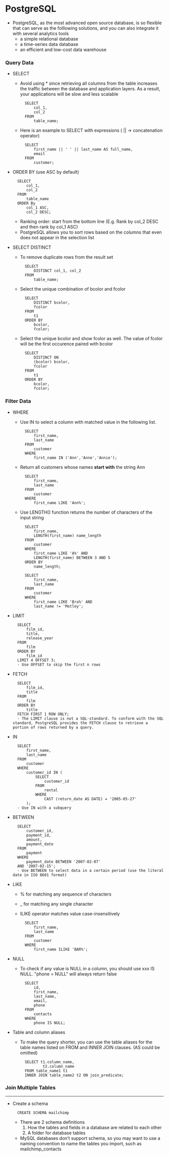 # PostgreSQL

* PostgreSQL, as the most advanced open source database, is so flexible that can serve as the folllowing solutions, and you can also integrate it with several analytics tools
    - a simple relational database
    - a time-series data database
    - an efficient and low-cost data warehouse

### Query Data
* SELECT
    - Avoid using * since retrieving all columns from the table increases the traffic between the database and application layers. As a result, your applications will be slow and less scalable

            SELECT
                col_1,
                col_2
            FROM
                table_name;

    - Here is an example to SELECT with expressions ( || -> concatenation operator)

            SELECT 
                first_name || ' ' || last_name AS full_name,
                email
            FROM 
                customer;

* ORDER BY (use ASC by default)

        SELECT
            col_1,
            col_2
        FROM
            table_name
        ORDER By
            col_1 ASC,
            col_2 DESC;
    - Ranking order: start from the bottom line (E.g. Rank by col_2 DESC and then rank by col_1 ASC)
    - PostgreSQL allows you to sort rows based on the columns that even does not appear in the selection list

* SELECT DISTINCT
    - To remove duplicate rows from the result set

            SELECT
                DISTINCT col_1, col_2
            FROM
                table_name;

    - Select the unique combination of bcolor and fcolor

            SELECT
                DISTINCT bcolor,
                fcolor
            FROM
                t1
            ORDER BY
                bcolor,
                fcolor;

    - Select the unique bcolor and show fcolor as well. The value of fcolor will be the first occurence paired with bcolor

            SELECT
                DISTINCT ON
                (bcolor) bcolor,
                fcolor
            FROM
                t1
            ORDER BY
                bcolor,
                fcolor;

### Filter Data
* WHERE
    - Use IN to select a column with matched value in the following list.

            SELECT
                first_name,
                last_name
            FROM
                customer
            WHERE 
                first_name IN ('Ann','Anne','Annie');

    - Return all customers whose names **start with** the string Ann

            SELECT
                first_name,
                last_name
            FROM
                customer
            WHERE 
                first_name LIKE 'Ann%';

    - Use LENGTH() function returns the number of characters of the input string

            SELECT
                first_name,
                LENGTH(first_name) name_length
            FROM
                customer
            WHERE 
                first_name LIKE 'A%' AND
                LENGTH(first_name) BETWEEN 3 AND 5
            ORDER BY
                name_length;

            SELECT 
                first_name, 
                last_name
            FROM 
                customer 
            WHERE 
                first_name LIKE 'Bra%' AND
                last_name != 'Motley';

* LIMIT
        
        SELECT
            film_id,
            title,
            release_year
        FROM
            film
        ORDER BY
            film_id
        LIMIT 4 OFFSET 3;
        - Use OFFSET to skip the first n rows

* FETCH

        SELECT
            film_id,
            title
        FROM
            film
        ORDER BY
            title 
        FETCH FIRST 1 ROW ONLY;
        - The LIMIT clause is not a SQL-standard. To conform with the SQL standard, PostgreSQL provides the FETCH clause to retrieve a portion of rows returned by a query. 

* IN
        
        SELECT
            first_name,
            last_name
        FROM
            customer
        WHERE
            customer_id IN (
                SELECT
                    customer_id
                FROM
                    rental
                WHERE
                    CAST (return_date AS DATE) = '2005-05-27'
            );
        - Use IN with a subquery

* BETWEEN

        SELECT
            customer_id,
            payment_id,
            amount,
            payment_date
        FROM
            payment
        WHERE
            payment_date BETWEEN '2007-02-07'
        AND '2007-02-15';
        - Use BETWEEN to select data in a certain period (use the literal date in ISO 8601 format)

* LIKE
    - % for matching any sequence of characters
    - _ for matching any single character
    - ILIKE operator matches value case-insensitively

            SELECT
                first_name,
                last_name
            FROM
                customer
            WHERE
                first_name ILIKE 'BAR%';

* NULL
    - To check if any value is NULL in a column, you should use xxx IS NULL. "phone = NULL" will always return false
            
            SELECT
                id,
                first_name,
                last_name,
                email,
                phone
            FROM
                contacts
            WHERE
                phone IS NULL;

* Table and column aliases
    - To make the query shorter, you can use the table aliases for the table names listed on FROM and INNER JOIN clauses. (AS could be omitted)

            SELECT t1.column_name, 
                    t2.column_name
            FROM table_name1 t1
            INNER JOIN table_name2 t2 ON join_predicate;

### Join Multiple Tables


-----
* Create a schema

        CREATE SCHEMA mailchimp
    
    * There are 2 schema definitions
        1. How the tables and fields in a database are related to each other
        2. A folder for database tables
    * MySQL databases don’t support schema, so you may want to use a naming convention to name the tables you import, such as mailchimp_contacts
